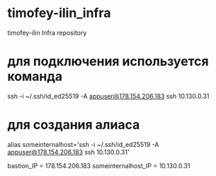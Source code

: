 # timofey-ilin_infra
timofey-ilin Infra repository

# для подключения используется команда
ssh -i ~/.ssh/id_ed25519 -A appuser@178.154.206.183 ssh 10.130.0.31

# для создания алиаса
alias someinternalhost='ssh -i ~/.ssh/id_ed25519 -A appuser@178.154.206.183 ssh 10.130.0.31'

bastion_IP = 178.154.206.183
someinternalhost_IP = 10.130.0.31
